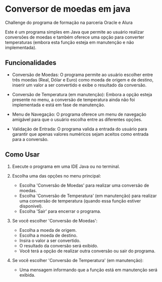 # Conversor de moedas em java

Challenge do programa de formação na parceria Oracle e Alura

Este é um programa simples em Java que permite ao usuário realizar conversões de moedas e também oferece uma opção para converter temperaturas (embora esta função esteja em manutenção e não implementada).

## Funcionalidades

- Conversão de Moedas: O programa permite ao usuário escolher entre três moedas (Real, Dólar e Euro) como moeda de origem e de destino, inserir um valor a ser convertido e exibe o resultado da conversão.

- Conversão de Temperatura (em manutenção): Embora a opção esteja presente no menu, a conversão de temperatura ainda não foi implementada e está em fase de manutenção.

- Menu de Navegação: O programa oferece um menu de navegação amigável para que o usuário escolha entre as diferentes opções.

- Validação de Entrada: O programa valida a entrada do usuário para garantir que apenas valores numéricos sejam aceitos como entrada para a conversão.

## Como Usar

1. Execute o programa em uma IDE Java ou no terminal.

2. Escolha uma das opções no menu principal:
   - Escolha 'Conversão de Moedas' para realizar uma conversão de moedas.
   - Escolha 'Conversão de Temperatura' (em manutenção) para realizar uma conversão de temperatura (quando essa função estiver disponível).
   - Escolha 'Sair' para encerrar o programa.

3. Se você escolher 'Conversão de Moedas':
   - Escolha a moeda de origem.
   - Escolha a moeda de destino.
   - Insira o valor a ser convertido.
   - O resultado da conversão será exibido.
   - Você terá a opção de realizar outra conversão ou sair do programa.

4. Se você escolher 'Conversão de Temperatura' (em manutenção):
   - Uma mensagem informando que a função está em manutenção será exibida.
